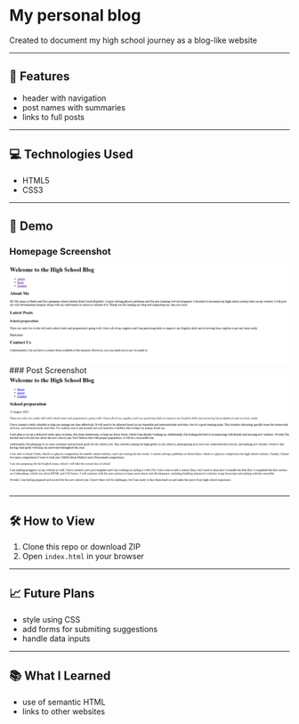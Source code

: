 # My personal blog

Created to document my high school journey as a blog-like website

---

## 🚀 Features
- header with navigation
- post names with summaries
- links to full posts

---

## 💻 Technologies Used
- HTML5
- CSS3

---

## 📸 Demo
### Homepage Screenshot
<img width="800px" alt="screenshot" src="pictures/homepage-screenshot.png" />  
### Post Screenshot
<img width="800px" alt="screenshot" src="pictures/school-preparation-screenshot.png" />  

---

## 🛠️ How to View
1. Clone this repo or download ZIP  
2. Open `index.html` in your browser

---

## 📈 Future Plans
- style using CSS
- add forms for submiting suggestions
- handle data inputs 

---

## 📚 What I Learned
- use of semantic HTML
- links to other websites

